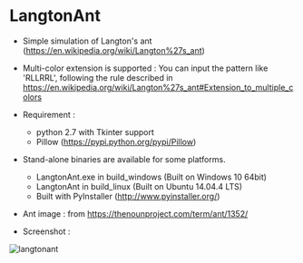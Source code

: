 # LangtonAnt

- Simple simulation of Langton's ant (https://en.wikipedia.org/wiki/Langton%27s_ant)

- Multi-color extension is supported : You can input the pattern like 'RLLRRL', following the rule described in https://en.wikipedia.org/wiki/Langton%27s_ant#Extension_to_multiple_colors

- Requirement :
  - python 2.7 with Tkinter support
  - Pillow (https://pypi.python.org/pypi/Pillow)

- Stand-alone binaries are available for some platforms.
  - LangtonAnt.exe in build_windows (Built on Windows 10 64bit)
  - LangtonAnt in build_linux (Built on Ubuntu 14.04.4 LTS)
  - Built with PyInstaller (http://www.pyinstaller.org/)

- Ant image : from https://thenounproject.com/term/ant/1352/

- Screenshot :

![langtonant](http://i65.tinypic.com/icpa0y.png)
